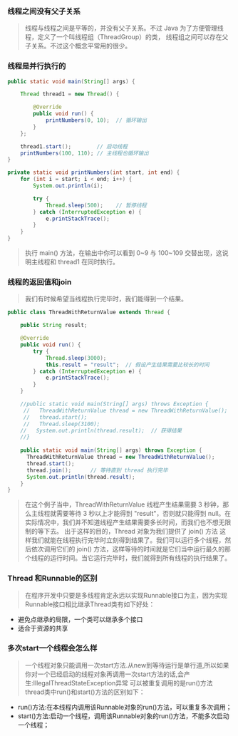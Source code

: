 ### 线程之间没有父子关系
> 线程与线程之间是平等的，并没有父子关系。不过 Java 为了方便管理线程，定义了一个叫线程组（ThreadGroup）的类，
  线程组之间可以存在父子关系。不过这个概念平常用的很少。

### 线程是并行执行的
```java
public static void main(String[] args) {

    Thread thread1 = new Thread() {

        @Override
        public void run() {
            printNumbers(0, 10);  // 循环输出
        }
    };

    thread1.start();        // 启动线程
    printNumbers(100, 110); // 主线程也循环输出
}

private static void printNumbers(int start, int end) {
    for (int i = start; i < end; i++) {
        System.out.println(i);

        try {
            Thread.sleep(500);    // 暂停线程
        } catch (InterruptedException e) {
            e.printStackTrace();
        }
    }
}
```
> 执行 main() 方法，在输出中你可以看到 0~9 与 100~109 交替出现，这说明主线程和 thread1 在同时执行。

### 线程的返回值和join
> 我们有时候希望当线程执行完毕时，我们能得到一个结果。
```java
public class ThreadWithReturnValue extends Thread {

    public String result;

    @Override
    public void run() {
        try {
            Thread.sleep(3000);
            this.result = "result";  // 假设产生结果需要比较长的时间
        } catch (InterruptedException e) {
            e.printStackTrace();
        }
    }

    //public static void main(String[] args) throws Exception {
     //   ThreadWithReturnValue thread = new ThreadWithReturnValue();
     //   thread.start();
     //   Thread.sleep(3100);
    //   System.out.println(thread.result);  // 获得结果
    //}
    
    public static void main(String[] args) throws Exception {
      ThreadWithReturnValue thread = new ThreadWithReturnValue();
      thread.start();
      thread.join();      // 等待直到 thread 执行完毕
      System.out.println(thread.result);
    }
}
```
> 在这个例子当中，ThreadWithReturnValue 线程产生结果需要 3 秒钟，那么主线程就需要等待 3 秒以上才能得到 "result"，否则就只能得到 null。在实际情况中，我们并不知道线程产生结果需要多长时间，而我们也不想无限制的等下去。
出于这样的目的，Thread 对象为我们提供了 join() 方法
这样我们就能在线程执行完毕时立刻得到结果了。我们可以运行多个线程，然后依次调用它们的 join() 方法，这样等待的时间就是它们当中运行最久的那个线程的运行时间。当它运行完毕时，我们就得到所有线程的执行结果了。

### Thread 和Runnable的区别
> 在程序开发中只要是多线程肯定永远以实现Runnable接口为主，因为实现Runnable接口相比继承Thread类有如下好处：
  - 避免点继承的局限，一个类可以继承多个接口
  - 适合于资源的共享
  
### 多次start一个线程会怎么样
> 一个线程对象只能调用一次start方法.从new到等待运行是单行道,所以如果你对一个已经启动的线程对象再调用一次start方法的话,会产生:IllegalThreadStateException异常
> 可以被重复调用的是run()方法
thread类中run()和start()方法的区别如下：
- run()方法:在本线程内调用该Runnable对象的run()方法，可以重复多次调用；
- start()方法:启动一个线程，调用该Runnable对象的run()方法，不能多次启动一个线程；
